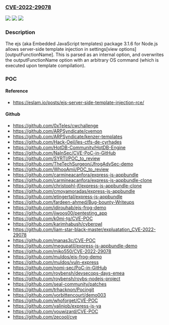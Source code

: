 ### [CVE-2022-29078](https://cve.mitre.org/cgi-bin/cvename.cgi?name=CVE-2022-29078)
![](https://img.shields.io/static/v1?label=Product&message=n%2Fa&color=blue)
![](https://img.shields.io/static/v1?label=Version&message=n%2Fa&color=blue)
![](https://img.shields.io/static/v1?label=Vulnerability&message=n%2Fa&color=brighgreen)

### Description

The ejs (aka Embedded JavaScript templates) package 3.1.6 for Node.js allows server-side template injection in settings[view options][outputFunctionName]. This is parsed as an internal option, and overwrites the outputFunctionName option with an arbitrary OS command (which is executed upon template compilation).

### POC

#### Reference
- https://eslam.io/posts/ejs-server-side-template-injection-rce/

#### Github
- https://github.com/0xTeles/cwchallenge
- https://github.com/ARPSyndicate/cvemon
- https://github.com/ARPSyndicate/kenzer-templates
- https://github.com/Hack-Oeil/les-ctfs-de-cyrhades
- https://github.com/HotDB-Community/HotDB-Engine
- https://github.com/NaInSec/CVE-PoC-in-GitHub
- https://github.com/SYRTI/POC_to_review
- https://github.com/TheTechSurgeon/JfrogAdvSec-demo
- https://github.com/WhooAmii/POC_to_review
- https://github.com/carmineacanfora/express-js-appbundle
- https://github.com/carmineacanfora/express-js-appbundle-clone
- https://github.com/christophl-jf/express-js-appbundle-clone
- https://github.com/cmoyamoradas/express-js-appbundle
- https://github.com/etingertal/express-js-appbundle
- https://github.com/fardeen-ahmed/Bug-bounty-Writeups
- https://github.com/idirouhab/ejs-frog-demo
- https://github.com/jiwoos00/pentesting_app
- https://github.com/k0mi-tg/CVE-POC
- https://github.com/karimhabush/cyberowl
- https://github.com/liam-star-black-master/expluatation_CVE-2022-29078
- https://github.com/manas3c/CVE-POC
- https://github.com/megupatil/express-js-appbundle-demo
- https://github.com/miko550/CVE-2022-29078
- https://github.com/muldos/ejs-frog-demo
- https://github.com/muldos/vuln-express
- https://github.com/nomi-sec/PoC-in-GitHub
- https://github.com/roybensh/devsecops-days-emea
- https://github.com/roybensh/roybs-nodejs-project
- https://github.com/seal-community/patches
- https://github.com/trhacknon/Pocingit
- https://github.com/vorbittencourt/demo003
- https://github.com/whoforget/CVE-POC
- https://github.com/yalinjob/express-js-ya
- https://github.com/youwizard/CVE-POC
- https://github.com/zecool/cve

